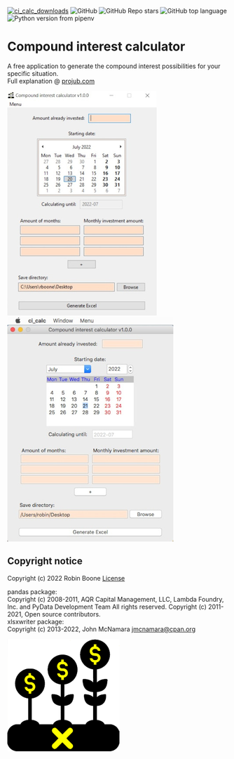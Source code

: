 [![ci_calc_downloads](https://img.shields.io/github/downloads/robinsane/compound_interest_calculator/total)](https://github.com/Robinsane/compound_interest_calculator)
![GitHub](https://img.shields.io/github/license/robinsane/compound_interest_calculator)
![GitHub Repo stars](https://img.shields.io/github/stars/robinsane/compound_interest_calculator)
![GitHub top language](https://img.shields.io/github/languages/top/robinsane/compound_interest_calculator)
![Python version from pipenv](https://img.shields.io/github/pipenv/locked/python-version/robinsane/compound_interest_calculator)
# Compound interest calculator    
  
A free application to generate the compound interest possibilities for your specific situation.  
Full explanation @ [projub.com](https://projub.com/compound_interest_calculator)  

[![](media/ci_calc_windows_h512.jpg)](https://github.com/Robinsane/compound_interest_calculator/releases/download/v1.0.0/ci_calc.exe)
[![](media/ci_calc_mac_h512.jpg)](https://github.com/Robinsane/compound_interest_calculator/releases/download/v1.0.0/ci_calc_mac.zip)  

## Copyright notice
Copyright (c) 2022 Robin Boone [License](LICENSE.md)

pandas package:  
Copyright (c) 2008-2011, AQR Capital Management, LLC, Lambda Foundry, Inc. and PyData Development Team
All rights reserved. Copyright (c) 2011-2021, Open source contributors.  
xlsxwriter package:  
Copyright (c) 2013-2022, John McNamara <jmcnamara@cpan.org>  


[![](media/cic_icon_256x256.png)](https://projub.com/compound_interest_calculator)

